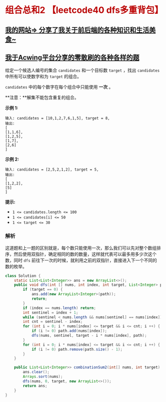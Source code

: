 # <font color="bb000">组合总和2 【leetcode40 dfs多重背包】</font>

## [我的网站=> 分享了我关于前后端的各种知识和生活美食~](https://www.fanxy.cloud)

## [我于Acwing平台分享的零散刷的各种各样的题](https://www.acwing.com/blog/content/33005/) 

给定一个候选人编号的集合 `candidates` 和一个目标数 `target` ，找出 `candidates` 中所有可以使数字和为 `target` 的组合。

`candidates` 中的每个数字在每个组合中只能使用 **一次** 。

**注意：**解集不能包含重复的组合。 

 

**示例 1:**

```apl
输入: candidates = [10,1,2,7,6,1,5], target = 8,
输出:
[
[1,1,6],
[1,2,5],
[1,7],
[2,6]
]
```

**示例 2:**

```apl
输入: candidates = [2,5,2,1,2], target = 5,
输出:
[
[1,2,2],
[5]
]
```

 

**提示:**

- `1 <= candidates.length <= 100`
- `1 <= candidates[i] <= 50`
- `1 <= target <= 30`





### 解析

这道题和上一题的区别就是，每个数只能使用一次，那么我们可以先对整个数组排序，然后使用双指针，确定相同的数的数量，这样就代表可以最多用多少次这个数，同时 `dfs` 前往下一次的时候，就利用之前的双指针，直接进入下一个不同的数的枚举。

```java
class Solution {
    static List<List<Integer>> ans = new ArrayList<>();
    public void dfs(int [] nums, int index, int target, List<Integer> path) {
        if (target == 0) {
            ans.add(new ArrayList<Integer>(path));
            return;
        }
        if (index == nums.length) return;
        int sentinel = index + 1;
        while (sentinel < nums.length && nums[sentinel] == nums[index]) sentinel ++;
        int cnt = sentinel - index;
        for (int i = 0; i * nums[index] <= target && i <= cnt; i ++) {
            if (i != 0) path.add(nums[index]);
            dfs(nums, sentinel, target - i * nums[index], path);
        }
        for (int i = 0; i * nums[index] <= target && i <= cnt; i ++) {
            if (i != 0) path.remove(path.size() - 1);
        }
    }

    public List<List<Integer>> combinationSum2(int[] nums, int target) {
        ans.clear();
        Arrays.sort(nums);
        dfs(nums, 0, target, new ArrayList<>());
        return ans;
    }
}
```

